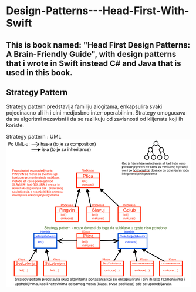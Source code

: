 # Design-Patterns---Head-First-With-Swift

## This is book named: "Head First Design Patterns: A Brain-Friendly Guide", with design patterns that i wrote in Swift instead C# and Java that is used in this book.

## Strategy Pattern

Strategy pattern predstavlja familiju alogitama, enkapsulira svaki pojedinacno ali ih i cini medjosbno inter-operabilnim. 
Strategy omogucava da su algoritmi nezavisni i da se razlikuju od zavisnosti od klijenata koji ih koriste.

Strategy pattern : UML
![Strategy pattern](https://github.com/Vukovi/Design-Patterns---Head-First-With-Swift/blob/master/01%20Strategy%20Pattern/Strategy%20Pettern.png?raw=true)

